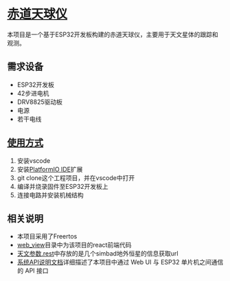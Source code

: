 # [赤道天球仪](https://github.com/CatHouseStudio/EquatorialMDIY/blob/main/README.md#赤道天球仪-----)

本项目是一个基于ESP32开发板构建的赤道天球仪，主要用于天文星体的跟踪和观测。

## 需求设备

* ESP32开发板
* 42步进电机
* DRV8825驱动板
* 电源
* 若干电线 

## [使用方式](https://github.com/facebook/react/blob/main/README.md#使用方式)

1. 安装vscode
2. 安装[PlatformIO IDE](https://platformio.org)扩展
3. git clone这个工程项目，并在vscode中打开
4. 编译并烧录固件至ESP32开发板上
5. 连接电路并安装机械结构

## 相关说明

* 本项目采用了Freertos
* [web_view](https://github.com/CatHouseStudio/EquatorialMDIY/tree/main/web_view)目录中为该项目的react前端代码
* [天文参数.rest](https://github.com/CatHouseStudio/EquatorialMDIY/tree/main/天文参数.rest)中存放的是几个simbad地外恒星的信息获取url
* [系统API说明文档](https://github.com/CatHouseStudio/EquatorialMDIY/tree/main/系统API说明文档.md)详细描述了本项目中通过 Web UI 与 ESP32 单片机之间通信的 API 接口